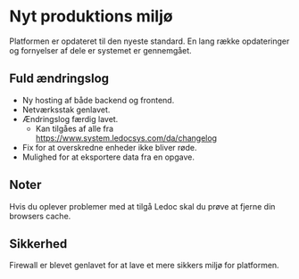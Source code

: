 # Nyt produktions miljø
Platformen er opdateret til den nyeste standard. En lang række opdateringer og fornyelser af dele er systemet er gennemgået.

## Fuld ændringslog
- Ny hosting af både backend og frontend.
- Netværksstak genlavet.
- Ændringslog færdig lavet.
  - Kan tilgåes af alle fra https://www.system.ledocsys.com/da/changelog
- Fix for at overskredne enheder ikke bliver røde.
- Mulighed for at eksportere data fra en opgave.

## Noter
Hvis du oplever problemer med at tilgå Ledoc skal du prøve at fjerne din browsers cache.

## Sikkerhed
Firewall er blevet genlavet for at lave et mere sikkers miljø for platformen.
